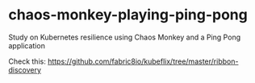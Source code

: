 # chaos-monkey-playing-ping-pong
Study on Kubernetes resilience using Chaos Monkey and a Ping Pong application


Check this: https://github.com/fabric8io/kubeflix/tree/master/ribbon-discovery
